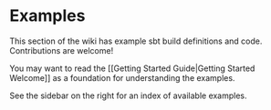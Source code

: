 # Examples

This section of the wiki has example sbt build definitions and
code. Contributions are welcome!

You may want to read the [[Getting Started Guide|Getting Started Welcome]] as a
foundation for understanding the examples.

See the sidebar on the right for an index of available examples.

